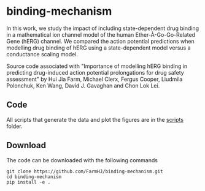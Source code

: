 # binding-mechanism

In this work, we study the impact of including state-dependent drug binding in a mathematical ion channel model of the human Ether-À-Go-Go-Related Gene (hERG) channel.
We compared the action potential predictions when modelling drug binding of hERG using a state-dependent model versus a conductance scaling model.

Source code associated with "Importance of modelling hERG binding in predicting drug-induced action potential prolongations for drug safety assessment" by Hui Jia Farm,
Michael Clerx,
Fergus Cooper,
Liudmila Polonchuk,
Ken Wang,
David J. Gavaghan and
Chon Lok Lei.

## Code
All scripts that generate the data and plot the figures are in the [scripts](./scripts) folder.

## Download
The code can be downloaded with the following commands
```
git clone https://github.com/FarmHJ/binding-mechanism.git
cd binding-mechanism
pip install -e .
```
